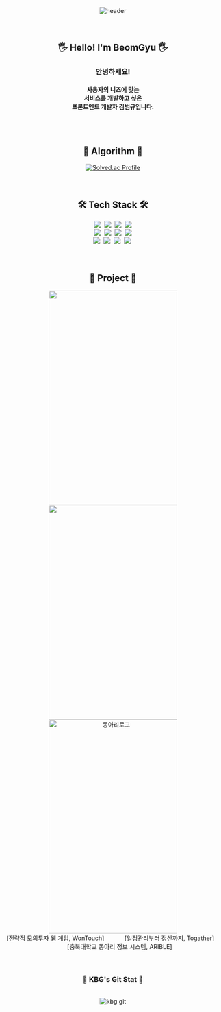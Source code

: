 
<!--
**KBG1/KBG1** is a ✨ _special_ ✨ repository because its `README.md` (this file) appears on your GitHub profile.

Here are some ideas to get you started:

- 🔭 I’m currently working on ...
- 🌱 I’m currently learning ...
- 👯 I’m looking to collaborate on ...
- 🤔 I’m looking for help with ...
- 💬 Ask me about ...
- 📫 How to reach me: ...
- 😄 Pronouns: ...
- ⚡ Fun fact: ...
-->


<!-- 헤더 -->
<div align=center>
  <img src="https://capsule-render.vercel.app/api?type=venom&height=300&color=cfffe9&text=Introduce%20Me&fontSize=45&reversal=false&section=header&fontAlignY=50" alt="header"/>
</div>

<br/>
<br/>

<h2 align="center">🖐 Hello! I'm BeomGyu 🖐</h2>
<div align="center">
  <h3>안녕하세요! <br/></h3>
  <h4> 사용자의 니즈에 맞는 <br/> 
    서비스를 개발하고 싶은 <br/>
    프론트엔드 개발자 김범규입니다.</h4>
</div>

<br/>
<br/>

<!-- 알고리즘 -->
<h2 align="center">🌱 Algorithm 🌱</h2>
<div align="center">
  <a href="https://solved.ac/bumdoly2000/">
    <img src="http://mazassumnida.wtf/api/v2/generate_badge?boj=bumdoly2000" alt="Solved.ac Profile" />
  </a>
</div>

<br/>
<br/>

<h2 align="center">🛠 Tech Stack 🛠</h2>
<div align="center">
  <img src="https://img.shields.io/badge/React-0088CC?style=for-the-badge&logo=react&logoColor=white" />&nbsp  
  <img src="https://img.shields.io/badge/Java-3578E5?style=for-the-badge&logo=java&logoColor=white" />&nbsp
  <img src="https://img.shields.io/badge/typescript-007ACC.svg?style=for-the-badge&logo=typescript&logoColor=white" />&nbsp
  <img src="https://img.shields.io/badge/springboot-6DB33F?style=for-the-badge&logo=springboot&logoColor=white"><br/>
  <img src="https://img.shields.io/badge/MySQL-4479A1?style=for-the-badge&logo=MySQL&logoColor=white">&nbsp
  <img src="https://img.shields.io/badge/HTML5-E34F26?style=for-the-badge&logo=HTML5&logoColor=white">&nbsp
  <img src="https://img.shields.io/badge/CSS3-1572B6?style=for-the-badge&logo=CSS3&logoColor=white">&nbsp
  <img src="https://img.shields.io/badge/JavaScript-F7DF1E?style=for-the-badge&logo=JavaScript&logoColor=white"><br/>
  <img src="https://img.shields.io/badge/Vue.js-4FC08D?style=for-the-badge&logo=vuedotjs&logoColor=white">&nbsp
  <img src="https://img.shields.io/badge/GitHub-181717?style=for-the-badge&logo=github&logoColor=white">&nbsp
  <img src="https://img.shields.io/badge/Node.js-339933?style=for-the-badge&logo=Node.js&logoColor=white"/>&nbsp 
  <img src="https://img.shields.io/badge/Next.js-000000?style=for-the-badge&logo=Next.js&logoColor=white"/>&nbsp
</div>

<br/>
<br/>

<h2 align="center">📃 Project 📃</h2>
<div align="center">
<img src="https://github.com/user-attachments/assets/ab510ce3-16be-467d-9abd-12e8d996dfa7" width="300" height="500"/>
<img src="https://github.com/user-attachments/assets/9e153f13-05ba-4e75-87f2-7bbd2ce5c8a3" width="300" height="500"/>
  <img src="https://github.com/user-attachments/assets/30ed03a4-528f-4759-b25c-f7ba664ae11f" alt="동아리로고" width="300" height="500"/><br/>
  <a href="https://github.com/WONTOUCH" style="text-decoration: none">[전략적 모의투자 웹 게임, WonTouch]</a>&nbsp &nbsp &nbsp &nbsp &nbsp &nbsp
  <a href="https://github.com/togather209/togather.git" style="text-decoration: none">[일정관리부터 정산까지, Togather]</a>&nbsp &nbsp &nbsp &nbsp &nbsp &nbsp
<a href="https://github.com/cbnu-core-project/front" style="text-decoration: none">[충북대학교 동아리 정보 시스템, ARIBLE]</a>
</div>

<br/>
<br/>
<div align=center>
  <h3> 🌱 KBG's Git Stat 🌱 </h3>
  <br/>
  <img src="https://github-readme-stats.vercel.app/api?username=KBG1&show_icons=true&theme=radical" alt="kbg git"/>
</div>

